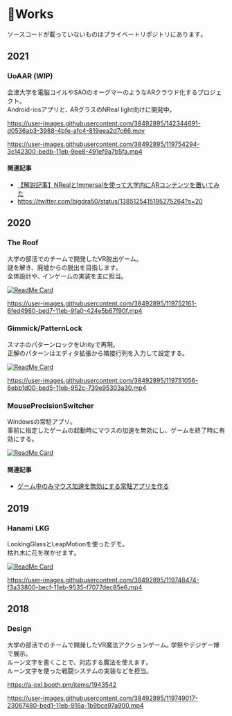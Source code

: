 # 💪Works

ソースコードが載っていないものはプライベートリポジトリにあります｡  

## 2021
### UoAAR (WIP)
会津大学を電脳コイルやSAOのオーグマーのようなARクラウド化するプロジェクト｡  
Android･iosアプリと､ ARグラスのNReal light向けに開発中｡


https://user-images.githubusercontent.com/38492895/142344691-d0536ab3-3988-4bfe-afc4-819eea2d7c66.mov


https://user-images.githubusercontent.com/38492895/119754294-3c142300-bedb-11eb-9ee8-491ef9a7b5fa.mp4


#### 関連記事
- [【解説記事】NRealとImmersalを使って大学内にARコンテンツを置いてみた](https://note.com/thedesignium/n/nf72971fc1807)
- https://twitter.com/bigdra50/status/1385125415195275264?s=20


## 2020
### The Roof

大学の部活でのチームで開発したVR脱出ゲーム｡  
謎を解き、廃墟からの脱出を目指します｡  
全体設計や､ インゲームの実装を主に担当｡


[![ReadMe Card](https://github-readme-stats.vercel.app/api/pin/?username=bigdra50&repo=EscapeKowloon-Src)](https://github.com/bigdra50/EscapeKowloon-Src)  

https://user-images.githubusercontent.com/38492895/119752161-6fed4980-bed7-11eb-9fa0-424e5b67f90f.mp4

### Gimmick/PatternLock
スマホのパターンロックをUnityで再現｡  
正解のパターンはエディタ拡張から隣接行列を入力して設定する｡

[![ReadMe Card](https://github-readme-stats.vercel.app/api/pin/?username=bigdra50&repo=Gimmick)](https://github.com/bigdra50/Gimmick)

https://user-images.githubusercontent.com/38492895/119751056-6ebb1d00-bed5-11eb-952c-739e95303a30.mp4

### MousePrecisionSwitcher
Windowsの常駐アプリ｡  
事前に指定したゲームの起動時にマウスの加速を無効にし、ゲームを終了時に有効にする｡  

[![ReadMe Card](https://github-readme-stats.vercel.app/api/pin/?username=bigdra50&repo=MousePrecisionSwitcher)](https://github.com/bigdra50/MousePrecisionSwitcher)

#### 関連記事
- [ゲーム中のみマウス加速を無効にする常駐アプリを作る](https://bigdra50.hatenablog.com/entry/2020/12/27/085509)

## 2019
### Hanami LKG
LookingGlassとLeapMotionを使ったデモ｡  
枯れ木に花を咲かせます｡  

[![ReadMe Card](https://github-readme-stats.vercel.app/api/pin/?username=bigdra50&repo=HanamiLKG)](https://github.com/bigdra50/HanamiLKG)

https://user-images.githubusercontent.com/38492895/119748474-f3a33800-becf-11eb-9535-f7077dec85e6.mp4

## 2018
### Design
大学の部活でのチームで開発したVR魔法アクションゲーム｡ 学祭やデジゲー博で展示｡  
ルーン文字を書くことで、対応する魔法を使えます｡  
ルーン文字を使った戦闘システムの実装などを担当｡

https://a-pxl.booth.pm/items/1943542

https://user-images.githubusercontent.com/38492895/119749017-23067480-bed1-11eb-916a-1b9bce97a900.mp4
